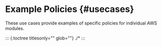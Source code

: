 Example Policies {#usecases}
================

These use cases provide examples of specific policies for individual AWS
modules.

::: {.toctree titlesonly="" glob=""}
./\*
:::
